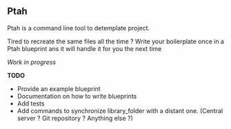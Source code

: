 ## Ptah ##

Ptah is a command line tool to detemplate project.

Tired to recreate the same files all the time ? Write your boilerplate once in a Ptah blueprint ans it will handle it for you the next time

*Work in progress*

**TODO**
* Provide an example blueprint
* Documentation on how to write blueprints
* Add tests
* Add commands to synchronize library_folder with a distant one. (Central server ? Git repository ? Anything else ?)
